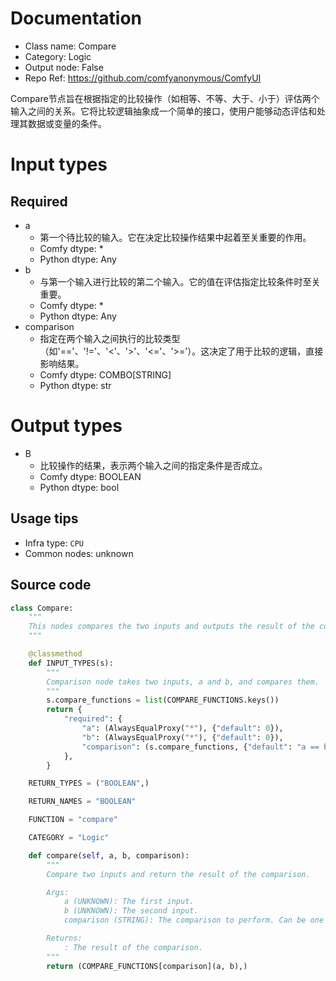 
# Documentation
- Class name: Compare
- Category: Logic
- Output node: False
- Repo Ref: https://github.com/comfyanonymous/ComfyUI

Compare节点旨在根据指定的比较操作（如相等、不等、大于、小于）评估两个输入之间的关系。它将比较逻辑抽象成一个简单的接口，使用户能够动态评估和处理其数据或变量的条件。

# Input types
## Required
- a
    - 第一个待比较的输入。它在决定比较操作结果中起着至关重要的作用。
    - Comfy dtype: *
    - Python dtype: Any
- b
    - 与第一个输入进行比较的第二个输入。它的值在评估指定比较条件时至关重要。
    - Comfy dtype: *
    - Python dtype: Any
- comparison
    - 指定在两个输入之间执行的比较类型（如'=='、'!='、'<'、'>'、'<='、'>='）。这决定了用于比较的逻辑，直接影响结果。
    - Comfy dtype: COMBO[STRING]
    - Python dtype: str

# Output types
- B
    - 比较操作的结果，表示两个输入之间的指定条件是否成立。
    - Comfy dtype: BOOLEAN
    - Python dtype: bool


## Usage tips
- Infra type: `CPU`
- Common nodes: unknown


## Source code
```python
class Compare:
    """
    This nodes compares the two inputs and outputs the result of the comparison.
    """

    @classmethod
    def INPUT_TYPES(s):
        """
        Comparison node takes two inputs, a and b, and compares them.
        """
        s.compare_functions = list(COMPARE_FUNCTIONS.keys())
        return {
            "required": {
                "a": (AlwaysEqualProxy("*"), {"default": 0}),
                "b": (AlwaysEqualProxy("*"), {"default": 0}),
                "comparison": (s.compare_functions, {"default": "a == b"}),
            },
        }

    RETURN_TYPES = ("BOOLEAN",)

    RETURN_NAMES = "BOOLEAN"

    FUNCTION = "compare"

    CATEGORY = "Logic"

    def compare(self, a, b, comparison):
        """
        Compare two inputs and return the result of the comparison.

        Args:
            a (UNKNOWN): The first input.
            b (UNKNOWN): The second input.
            comparison (STRING): The comparison to perform. Can be one of "==", "!=", "<", ">", "<=", ">=".

        Returns:
            : The result of the comparison.
        """
        return (COMPARE_FUNCTIONS[comparison](a, b),)

```
